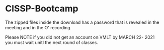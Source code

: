 # CISSP-Bootcamp
The zipped files inside the download has a password that is revealed in the meeting and in the O' recording.

Please NOTE if you did not get an account on VMLT by MARCH 22- 2021 you must wait unitl the next round of classes.
